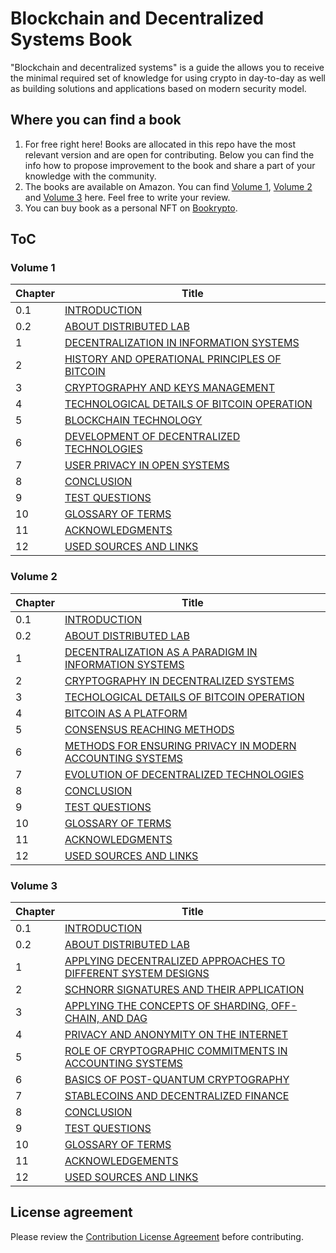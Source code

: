 # Blockchain and Decentralized Systems Book

"Blockchain and decentralized systems" is a guide the allows you to receive the minimal required set of knowledge for
using crypto in day-to-day as well as building solutions and applications based on modern security model.

## Where you can find a book

1. For free right here! Books are allocated in this repo have the most relevant version and are open for contributing. 
Below you can find the info how to propose improvement to the book and share a part of your knowledge with the 
community.
2. The books are available on Amazon. You can find 
[Volume 1](https://www.amazon.com/Blockchain-Decentralized-Systems-Pavel-Kravchenko/dp/6177634281), 
[Volume 2](https://www.amazon.com/Blockchain-Decentralized-Systems-three-volumes/dp/B08761ND71) and
[Volume 3](https://www.amazon.com/Blockchain-Decentralized-Systems-three-volumes/dp/6177634796) here. Feel free to write
your review.
3. You can buy book as a personal NFT on [Bookrypto](https://bookrypto.com/).

## ToC
### Volume 1
| Chapter | Title                                                                                                                                                                                                             |
|---------|-------------------------------------------------------------------------------------------------------------------------------------------------------------------------------------------------------------------|
| 0.1     | [INTRODUCTION](https://github.com/distributed-lab/blockchain-and-decentralized-systems-book/blob/main/chapters/volume-1/en/0-1-introduction.md)                                                                  |
| 0.2     | [ABOUT DISTRIBUTED LAB](https://github.com/distributed-lab/blockchain-and-decentralized-systems-book/blob/main/chapters/volume-1/en/0-2-about-distributed-lab.md)                                                |
| 1       | [DECENTRALIZATION IN INFORMATION SYSTEMS](https://github.com/distributed-lab/blockchain-and-decentralized-systems-book/blob/main/chapters/volume-1/en/1-decentralization-in-information-systems.md)             |
| 2       | [HISTORY AND OPERATIONAL PRINCIPLES OF BITCOIN](https://github.com/distributed-lab/blockchain-and-decentralized-systems-book/blob/main/chapters/volume-1/en/2-history-and-operational-principles-of-bitcoin.md) |
| 3       | [CRYPTOGRAPHY AND KEYS MANAGEMENT](https://github.com/distributed-lab/blockchain-and-decentralized-systems-book/blob/main/chapters/volume-1/en/3-cryptography-and-keys-management.md)                           |
| 4       | [TECHNOLOGICAL DETAILS OF BITCOIN OPERATION](https://github.com/distributed-lab/blockchain-and-decentralized-systems-book/blob/main/chapters/volume-1/en/4-technological-details-of-bitcoin-operation.md)       |
| 5       | [BLOCKCHAIN TECHNOLOGY](https://github.com/distributed-lab/blockchain-and-decentralized-systems-book/blob/main/chapters/volume-1/en/5-blockchain-technology.md)                                                 |
| 6       | [DEVELOPMENT OF DECENTRALIZED TECHNOLOGIES](https://github.com/distributed-lab/blockchain-and-decentralized-systems-book/blob/main/chapters/volume-1/en/6-development-of-decentralized-technologies.md)         |
| 7       | [USER PRIVACY IN OPEN SYSTEMS](https://github.com/distributed-lab/blockchain-and-decentralized-systems-book/blob/main/chapters/volume-1/en/7-user-privacy-in-open-systems.md)                                   |
| 8       | [CONCLUSION](https://github.com/distributed-lab/blockchain-and-decentralized-systems-book/blob/main/chapters/volume-1/en/8-conclusion.md)                                                                       |
| 9       | [TEST QUESTIONS](https://github.com/distributed-lab/blockchain-and-decentralized-systems-book/blob/main/chapters/volume-1/en/9-test-questions.md)                                                               |
| 10      | [GLOSSARY OF TERMS](https://github.com/distributed-lab/blockchain-and-decentralized-systems-book/blob/main/chapters/volume-1/en/10-glossary-of-terms.md)                                                        |
| 11      | [ACKNOWLEDGMENTS](https://github.com/distributed-lab/blockchain-and-decentralized-systems-book/blob/main/chapters/volume-1/en/11-acknowledgements.md)                                                           |
| 12      | [USED SOURCES AND LINKS](https://github.com/distributed-lab/blockchain-and-decentralized-systems-book/blob/main/chapters/volume-1/en/12-used-sources-and-links.md)                                              |                                                                                                                                                                                            |

### Volume 2
| Chapter | Title                                                                                                                                                                                                             |
|---------|-------------------------------------------------------------------------------------------------------------------------------------------------------------------------------------------------------------------|
| 0.1     | [INTRODUCTION](https://github.com/distributed-lab/blockchain-and-decentralized-systems-book/blob/main/chapters/volume-2/en/01-Introduction.md)                                                                  |
| 0.2     | [ABOUT DISTRIBUTED LAB](https://github.com/distributed-lab/blockchain-and-decentralized-systems-book/blob/main/chapters/volume-2/en/02-about-distributed-lab.md)                                                |
| 1       | [DECENTRALIZATION AS A PARADIGM IN INFORMATION SYSTEMS](https://github.com/distributed-lab/blockchain-and-decentralized-systems-book/blob/main/chapters/volume-2/en/1-decentralization-as-a-paradigm-in-information-systems.md)             |
| 2       | [CRYPTOGRAPHY IN DECENTRALIZED SYSTEMS](https://github.com/distributed-lab/blockchain-and-decentralized-systems-book/blob/main/chapters/volume-2/en/2-cryptography-in-decentralized-systems.md) |
| 3       | [TECHOLOGICAL DETAILS OF BITCOIN OPERATION](https://github.com/distributed-lab/blockchain-and-decentralized-systems-book/blob/main/chapters/volume-2/en/3-technological-details-of-bitcoin-operation.md)                           |
| 4       | [BITCOIN AS A PLATFORM](https://github.com/distributed-lab/blockchain-and-decentralized-systems-book/blob/main/chapters/volume-2/en/4-bitcoin-as-a-platform.md)       |
| 5       | [CONSENSUS REACHING METHODS](https://github.com/distributed-lab/blockchain-and-decentralized-systems-book/blob/main/chapters/volume-2/en/5-consensus-reaching-methods.md)                                                 |
| 6       | [METHODS FOR ENSURING PRIVACY IN MODERN ACCOUNTING SYSTEMS](https://github.com/distributed-lab/blockchain-and-decentralized-systems-book/blob/main/chapters/volume-2/en/6-methods-for-ensuring-privacy-in-modern-accounting-systems.md)         |
| 7       | [EVOLUTION OF DECENTRALIZED TECHNOLOGIES](https://github.com/distributed-lab/blockchain-and-decentralized-systems-book/blob/main/chapters/volume-2/en/7-evolution-of-decentralized-technologies.md)                                   |
| 8       | [CONCLUSION](https://github.com/distributed-lab/blockchain-and-decentralized-systems-book/blob/main/chapters/volume-2/en/8-conclusion.md)                                                                       |
| 9       | [TEST QUESTIONS](https://github.com/distributed-lab/blockchain-and-decentralized-systems-book/blob/main/chapters/volume-2/en/9-test-questions.md)                                                               |
| 10      | [GLOSSARY OF TERMS](https://github.com/distributed-lab/blockchain-and-decentralized-systems-book/blob/main/chapters/volume-2/en/10-glossary-of-terms.md)                                                        |
| 11      | [ACKNOWLEDGMENTS](https://github.com/distributed-lab/blockchain-and-decentralized-systems-book/blob/main/chapters/volume-2/en/11-acknowledgements.md)                                                           |
| 12      | [USED SOURCES AND LINKS](https://github.com/distributed-lab/blockchain-and-decentralized-systems-book/blob/main/chapters/volume-2/en/12-used-sources-and-links.md)                                              |                                                                                                                                                                                            |

### Volume 3
| Chapter | Title |
|---|---|
| 0.1 | [INTRODUCTION](https://github.com/distributed-lab/blockchain-and-decentralized-systems-book/blob/main/chapters/volume-3/en/0.1-Introduction.md) |
| 0.2 | [ABOUT DISTRIBUTED LAB](https://github.com/distributed-lab/blockchain-and-decentralized-systems-book/blob/main/chapters/volume-3/en/0.2-About-Distributed-Lab.md) |
| 1 | [APPLYING DECENTRALIZED APPROACHES TO DIFFERENT SYSTEM DESIGNS](https://github.com/distributed-lab/blockchain-and-decentralized-systems-book/blob/main/chapters/volume-3/en/1-Applying-decentralized-approaches-to-different-system-designs.md) |
| 2 | [SCHNORR SIGNATURES AND THEIR APPLICATION](https://github.com/distributed-lab/blockchain-and-decentralized-systems-book/blob/main/chapters/volume-3/en/2-Schnorr-signatures-and-their-application.md) |
| 3 | [APPLYING THE CONCEPTS OF SHARDING, OFF-CHAIN, AND DAG](https://github.com/distributed-lab/blockchain-and-decentralized-systems-book/blob/main/chapters/volume-3/en/3-Applying-the-concepts-of-sharding-off-chain-and-DAG.md) |
| 4 | [PRIVACY AND ANONYMITY ON THE INTERNET](https://github.com/distributed-lab/blockchain-and-decentralized-systems-book/blob/main/chapters/volume-3/en/4-Privacy-and-anonymity-on-the-Internet.md) |
| 5 | [ROLE OF CRYPTOGRAPHIC COMMITMENTS IN ACCOUNTING SYSTEMS](https://github.com/distributed-lab/blockchain-and-decentralized-systems-book/blob/main/chapters/volume-3/en/5-Role-of-cryptographic-commitments-in-accounting-systems.md) |
| 6 | [BASICS OF POST-QUANTUM CRYPTOGRAPHY](https://github.com/distributed-lab/blockchain-and-decentralized-systems-book/blob/main/chapters/volume-3/en/6-Basics-of-post-quantum-cryptography.md) |
| 7 | [STABLECOINS AND DECENTRALIZED FINANCE](https://github.com/distributed-lab/blockchain-and-decentralized-systems-book/blob/main/chapters/volume-3/en/7-Stablecoins-and-decentralized-finance.md) |
| 8 | [CONCLUSION](https://github.com/distributed-lab/blockchain-and-decentralized-systems-book/blob/main/chapters/volume-3/en/Z.1-Conclusion.md) |
| 9 | [TEST QUESTIONS](https://github.com/distributed-lab/blockchain-and-decentralized-systems-book/blob/main/chapters/volume-3/en/Z.2-Test-questions.md) |
| 10 | [GLOSSARY OF TERMS](https://github.com/distributed-lab/blockchain-and-decentralized-systems-book/blob/main/chapters/volume-3/en/Z.3-Glossary-of-terms.md) |
| 11 | [ACKNOWLEDGEMENTS](https://github.com/distributed-lab/blockchain-and-decentralized-systems-book/blob/main/chapters/volume-3/en/Z.4-Acknowledgements.md) |
| 12 | [USED SOURCES AND LINKS](https://github.com/distributed-lab/blockchain-and-decentralized-systems-book/blob/main/chapters/volume-3/en/Z.5-Used-sources-and-links.md) |

## License agreement
Please review the [Contribution License Agreement](https://github.com/distributed-lab/blockchain-and-decentralized-systems-book/blob/main/CONTRIBUTION_LICENSE_AGREEMENT.md) before contributing.
